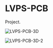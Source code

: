 # LVPS-PCB

Project.

![LVPS-PCB-3D](https://github.com/user-attachments/assets/d61c17a8-dace-43ff-93b7-93411b06afbc)

![LVPS-PCB-3D-2](https://github.com/user-attachments/assets/b5d4502a-7038-4766-a3d4-7ef0a6333af9)

